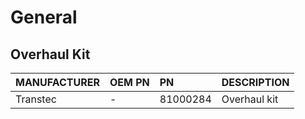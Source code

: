 # General

## Overhaul Kit

| MANUFACTURER | OEM PN | PN | DESCRIPTION |
| :- | :- | :- | :- |
| Transtec | - | 81000284 | Overhaul kit |